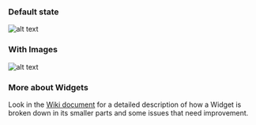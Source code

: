 ### Default state

![alt text](https://contentful.atlassian.net/wiki/download/attachments/412385434/Screen%20Shot%202018-04-04%20at%2016.46.25.png?version=1&modificationDate=1522853198677&cacheVersion=1&api=v2 'Default')

### With Images

![alt text](https://contentful.atlassian.net/wiki/download/attachments/412385434/Screen%20Shot%202018-04-04%20at%2016.34.18.png?version=1&modificationDate=1522852471466&cacheVersion=1&api=v2 'With Images')

### More about Widgets

Look in the [Wiki document](https://contentful.atlassian.net/wiki/spaces/DES/pages/412385434/Widgets) for a detailed description of how a Widget is broken down in its smaller parts and some issues that need improvement.
